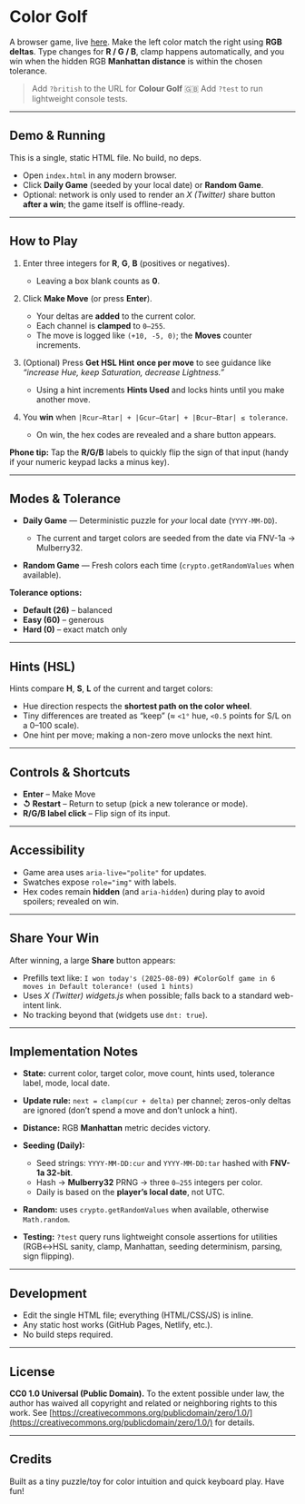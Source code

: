 # Color Golf

A browser game, live [here](https://thiagovscoelho.github.io/colorgolf/). Make the left color match the right using **RGB deltas**. Type changes for **R / G / B**, clamp happens automatically, and you win when the hidden RGB **Manhattan distance** is within the chosen tolerance.

> Add `?british` to the URL for **Colour Golf** 🇬🇧
> Add `?test` to run lightweight console tests.

---

## Demo & Running

This is a single, static HTML file. No build, no deps.

* Open `index.html` in any modern browser.
* Click **Daily Game** (seeded by your local date) or **Random Game**.
* Optional: network is only used to render an *X (Twitter)* share button **after a win**; the game itself is offline-ready.

---

## How to Play

1. Enter three integers for **R**, **G**, **B** (positives or negatives).

   * Leaving a box blank counts as **0**.
2. Click **Make Move** (or press **Enter**).

   * Your deltas are **added** to the current color.
   * Each channel is **clamped** to `0–255`.
   * The move is logged like `(+10, -5, 0)`; the **Moves** counter increments.
3. (Optional) Press **Get HSL Hint** **once per move** to see guidance like
   *“increase Hue, keep Saturation, decrease Lightness.”*

   * Using a hint increments **Hints Used** and locks hints until you make another move.
4. You **win** when `|Rcur−Rtar| + |Gcur−Gtar| + |Bcur−Btar| ≤ tolerance`.

   * On win, the hex codes are revealed and a share button appears.

**Phone tip:** Tap the **R/G/B** labels to quickly flip the sign of that input (handy if your numeric keypad lacks a minus key).

---

## Modes & Tolerance

* **Daily Game** — Deterministic puzzle for *your* local date (`YYYY-MM-DD`).

  * The current and target colors are seeded from the date via FNV-1a → Mulberry32.
* **Random Game** — Fresh colors each time (`crypto.getRandomValues` when available).

**Tolerance options:**

* **Default (26)** – balanced
* **Easy (60)** – generous
* **Hard (0)** – exact match only

---

## Hints (HSL)

Hints compare **H**, **S**, **L** of the current and target colors:

* Hue direction respects the **shortest path on the color wheel**.
* Tiny differences are treated as “keep” (≈ `<1°` hue, `<0.5` points for S/L on a 0–100 scale).
* One hint per move; making a non-zero move unlocks the next hint.

---

## Controls & Shortcuts

* **Enter** – Make Move
* **↺ Restart** – Return to setup (pick a new tolerance or mode).
* **R/G/B label click** – Flip sign of its input.

---

## Accessibility

* Game area uses `aria-live="polite"` for updates.
* Swatches expose `role="img"` with labels.
* Hex codes remain **hidden** (and `aria-hidden`) during play to avoid spoilers; revealed on win.

---

## Share Your Win

After winning, a large **Share** button appears:

* Prefills text like:
  `I won today's (2025-08-09) #ColorGolf game in 6 moves in Default tolerance! (used 1 hints)`
* Uses *X (Twitter) widgets.js* when possible; falls back to a standard web-intent link.
* No tracking beyond that (widgets use `dnt: true`).

---

## Implementation Notes

* **State:** current color, target color, move count, hints used, tolerance label, mode, local date.
* **Update rule:** `next = clamp(cur + delta)` per channel; zeros-only deltas are ignored (don’t spend a move and don’t unlock a hint).
* **Distance:** RGB **Manhattan** metric decides victory.
* **Seeding (Daily):**

  * Seed strings: `YYYY-MM-DD:cur` and `YYYY-MM-DD:tar` hashed with **FNV-1a 32-bit**.
  * Hash → **Mulberry32** PRNG → three `0–255` integers per color.
  * Daily is based on the **player’s local date**, not UTC.
* **Random:** uses `crypto.getRandomValues` when available, otherwise `Math.random`.
* **Testing:** `?test` query runs lightweight console assertions for utilities (RGB↔HSL sanity, clamp, Manhattan, seeding determinism, parsing, sign flipping).

---

## Development

* Edit the single HTML file; everything (HTML/CSS/JS) is inline.
* Any static host works (GitHub Pages, Netlify, etc.).
* No build steps required.

---

## License

**CC0 1.0 Universal (Public Domain).**
To the extent possible under law, the author has waived all copyright and related or neighboring rights to this work. See [https://creativecommons.org/publicdomain/zero/1.0/](https://creativecommons.org/publicdomain/zero/1.0/) for details.

---

## Credits

Built as a tiny puzzle/toy for color intuition and quick keyboard play. Have fun!
